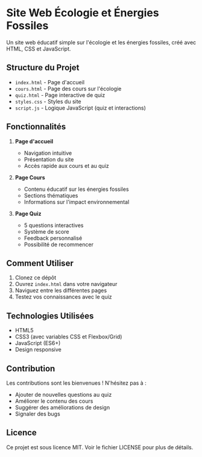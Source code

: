# Site Web Écologie et Énergies Fossiles

Un site web éducatif simple sur l'écologie et les énergies fossiles, créé avec HTML, CSS et JavaScript.

## Structure du Projet

- `index.html` - Page d'accueil
- `cours.html` - Page des cours sur l'écologie
- `quiz.html` - Page interactive de quiz
- `styles.css` - Styles du site
- `script.js` - Logique JavaScript (quiz et interactions)

## Fonctionnalités

1. **Page d'accueil**
   - Navigation intuitive
   - Présentation du site
   - Accès rapide aux cours et au quiz

2. **Page Cours**
   - Contenu éducatif sur les énergies fossiles
   - Sections thématiques
   - Informations sur l'impact environnemental

3. **Page Quiz**
   - 5 questions interactives
   - Système de score
   - Feedback personnalisé
   - Possibilité de recommencer

## Comment Utiliser

1. Clonez ce dépôt
2. Ouvrez `index.html` dans votre navigateur
3. Naviguez entre les différentes pages
4. Testez vos connaissances avec le quiz

## Technologies Utilisées

- HTML5
- CSS3 (avec variables CSS et Flexbox/Grid)
- JavaScript (ES6+)
- Design responsive

## Contribution

Les contributions sont les bienvenues ! N'hésitez pas à :
- Ajouter de nouvelles questions au quiz
- Améliorer le contenu des cours
- Suggérer des améliorations de design
- Signaler des bugs

## Licence

Ce projet est sous licence MIT. Voir le fichier LICENSE pour plus de détails. 